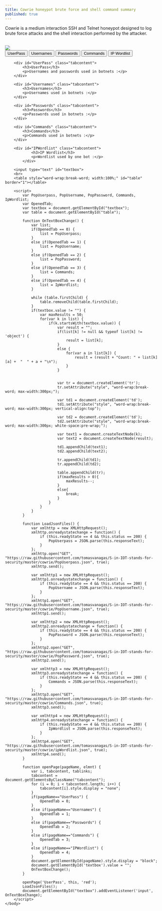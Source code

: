 ```yaml
---
title: Cowrie honeypot brute force and shell command summary
published: true
---
```

Cowrie is a medium interaction SSH and Telnet honeypot designed to log brute force attacks and the shell interaction performed by the attacker.

<html style="min-height: 200%">
	<body>
		<br>
		<img src="https://coverfiles.alphacoders.com/885/8851.jpg">
		<br>
		<button class="tablink" onclick="openPage('UserPass', this)">UserPass</button>
		<button class="tablink" onclick="openPage('Usernames', this)">Usernames</button>
		<button class="tablink" onclick="openPage('Passwords', this)">Passwords</button>
		<button class="tablink" onclick="openPage('Commands', this)">Commands</button>
		<button class="tablink" onclick="openPage('IPWordlist', this)">IP Wordlist</button>
		
		<div id="UserPass" class="tabcontent">
			<h3>UserPass</h3>
			<p>Usernames and passwords used in botnets :</p>
		</div>
		
		<div id="Usernames" class="tabcontent">
			<h3>Usernames</h3>
			<p>Usernames used in botnets :</p>
		</div>
		
		<div id="Passwords" class="tabcontent">
			<h3>Passwords</h3>
			<p>Passwords used in botnets :</p> 
		</div>
		
		<div id="Commands" class="tabcontent">
			<h3>Commands</h3>
			<p>Commands used in botnets :</p> 
		</div>

		<div id="IPWordlist" class="tabcontent">
				<h3>IP Wordlist</h3>
				<p>Wordlist used by one bot :</p> 
			</div>

		<input type="text" id="textbox">
		<br>
		<table style="word-wrap:break-word; width:100%;" id="table" border="1"></table>

		<script>
			var PopUserpass, PopUsername, PopPassword, Commands, IpWordlist;
			var OpenedTab;
			var textbox = document.getElementById("textbox");
			var table = document.getElementById("table");

			function OnTextBoxChange() {
				var list;
				if(OpenedTab == 0) {
					list = PopUserpass;
				}
				else if(OpenedTab == 1) {
					list = PopUsername;
				}
				else if(OpenedTab == 2) {
					list = PopPassword;
				}
				else if(OpenedTab == 3) {
					list = Commands;
				}
				else if(OpenedTab == 4) {
					list = IpWordlist;
				}

				while (table.firstChild) {
					table.removeChild(table.firstChild);
				}
				if(textbox.value != "") {
					var maxResults = 50;
					for(var k in list) {
						if(k.startsWith(textbox.value)) {
							var result = "";
							if(list[k] != null && typeof list[k] != 'object') {
								result = list[k];
							}
							else {
								for(var a in list[k]) {
									result = (result + "Count: " + list[k][a] +  "	" + a + "\n");
								}
							}


							var tr = document.createElement('tr');
							tr.setAttribute("style", "word-wrap:break-word; max-width:300px;");

							var td1 = document.createElement('td');
							td1.setAttribute("style", "word-wrap:break-word; max-width:300px; vertical-align:top");

							var td2 = document.createElement('td');
							td2.setAttribute("style", "word-wrap:break-word; max-width:300px; white-space:pre-wrap;");

							var text1 = document.createTextNode(k);
							var text2 = document.createTextNode(result);

							td1.appendChild(text1);
							td2.appendChild(text2);
							
							tr.appendChild(td1);
							tr.appendChild(td2);

							table.appendChild(tr);
							if(maxResults > 0){
								maxResults--;
							}
							else{
								break;
							}
						}
					}
				}
			}

			function LoadJsonFiles() {
				var xmlhttp = new XMLHttpRequest();
				xmlhttp.onreadystatechange = function() {
					if (this.readyState == 4 && this.status == 200) {
						PopUserpass = JSON.parse(this.responseText);
					}		
				};
				xmlhttp.open("GET", "https://raw.githubusercontent.com/tomasvanagas/S-in-IOT-stands-for-security/master/cowrie/PopUserpass.json", true);
				xmlhttp.send();

				var xmlhttp1 = new XMLHttpRequest();
				xmlhttp1.onreadystatechange = function() {
					if (this.readyState == 4 && this.status == 200) {
						PopUsername = JSON.parse(this.responseText);
					}		
				};
				xmlhttp1.open("GET", "https://raw.githubusercontent.com/tomasvanagas/S-in-IOT-stands-for-security/master/cowrie/PopUsername.json", true);
				xmlhttp1.send();    

				var xmlhttp2 = new XMLHttpRequest();
				xmlhttp2.onreadystatechange = function() {
					if (this.readyState == 4 && this.status == 200) {
						PopPassword = JSON.parse(this.responseText);
					}		
				};
				xmlhttp2.open("GET", "https://raw.githubusercontent.com/tomasvanagas/S-in-IOT-stands-for-security/master/cowrie/PopPassword.json", true);
				xmlhttp2.send();

				var xmlhttp3 = new XMLHttpRequest();
				xmlhttp3.onreadystatechange = function() {
					if (this.readyState == 4 && this.status == 200) {
						Commands = JSON.parse(this.responseText);
					}		
				};
				xmlhttp3.open("GET", "https://raw.githubusercontent.com/tomasvanagas/S-in-IOT-stands-for-security/master/cowrie/Commands.json", true);
				xmlhttp3.send();

				var xmlhttp4 = new XMLHttpRequest();
				xmlhttp4.onreadystatechange = function() {
					if (this.readyState == 4 && this.status == 200) {
						IpWordlist = JSON.parse(this.responseText);
					}		
				};
				xmlhttp4.open("GET", "https://raw.githubusercontent.com/tomasvanagas/S-in-IOT-stands-for-security/master/cowrie/ipWordlist.json", true);
				xmlhttp4.send();
			}

			function openPage(pageName, elmnt) {
				var i, tabcontent, tablinks;
				tabcontent = document.getElementsByClassName("tabcontent");
				for (i = 0; i < tabcontent.length; i++) {
					tabcontent[i].style.display = "none";
				}
				if(pageName=="UserPass") {
					OpenedTab = 0;
				}
				else if(pageName=="Usernames") {
					OpenedTab = 1;
				}
				else if(pageName=="Passwords") {
					OpenedTab = 2;
				}
				else if(pageName=="Commands") {
					OpenedTab = 3;
				}
				else if(pageName=="IPWordlist") {
					OpenedTab = 4;
				}
				document.getElementById(pageName).style.display = "block";
				document.getElementById('textbox').value = "";
				OnTextBoxChange();
			}
			
			openPage('UserPass', this, 'red');
			LoadJsonFiles();
			document.getElementById("textbox").addEventListener('input', OnTextBoxChange);
		</script>
	</body>
</html>
